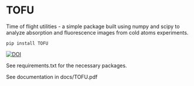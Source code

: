 # TOFU

Time of flight utilities - a simple package built using numpy and scipy to analyze absorption and fluorescence images
from cold atoms experiments.

`pip install TOFU`

[![DOI](https://zenodo.org/badge/236558622.svg)](https://zenodo.org/badge/latestdoi/236558622)

See requirements.txt for the necessary packages.

See documentation in docs/TOFU.pdf
